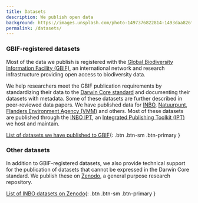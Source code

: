 ```yaml
---
title: Datasets
description: We publish open data
background: https://images.unsplash.com/photo-1497376822814-1493daa826f0?ixlib=rb-1.2.1&ixid=eyJhcHBfaWQiOjEyMDd9&auto=format&fit=crop&w=1500&q=80
permalink: /datasets/
---
```


### GBIF-registered datasets

Most of the data we publish is registered with the [Global Biodiversity Information Facility (GBIF)](https://www.gbif.org), an international network and research infrastructure providing open access to biodiversity data.

We help researchers meet the GBIF publication requirements by standardizing their data to the [Darwin Core standard](https://dwc.tdwg.org) and documenting their datasets with metadata. Some of these datasets are further described in peer-reviewed data papers. We have published data for [INBO](https://www.gbif.org/publisher/1cd669d0-80ea-11de-a9d0-f1765f95f18b), [Natuurpunt](https://www.gbif.org/publisher/4d3ceea8-5699-439d-a899-decac9cbbdac), [Flanders Environment Agency (VMM)](https://www.gbif.org/publisher/ec5f9a9c-09b0-4da3-ae8e-22627620fff6) and others. Most of these datasets are published through the [INBO IPT](https://ipt.inbo.be/), an [Integrated Publishing Toolkit (IPT)](https://www.gbif.org/en/ipt) we host and maintain.

[List of datasets we have published to GBIF](https://www.gbif.org/dataset/search?hosting_org=1cd669d0-80ea-11de-a9d0-f1765f95f18b){: .btn .btn-sm .btn-primary }

### Other datasets

In addition to GBIF-registered datasets, we also provide technical support for the publication of datasets that cannot be expressed in the Darwin Core standard. We publish these on [Zenodo](https://zenodo.org/), a general purpose research repository.

[List of INBO datasets on Zenodo](https://zenodo.org/communities/inbo/){: .btn .btn-sm .btn-primary }
